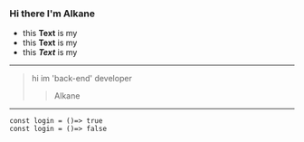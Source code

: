 ### Hi there I'm Alkane

- this **Text** is my
- this __Text__ is my
 - this ***Text*** is my


--------

> hi im 'back-end' developer
>> Alkane

---------------------
```
const login = ()=> true
const login = ()=> false

```
